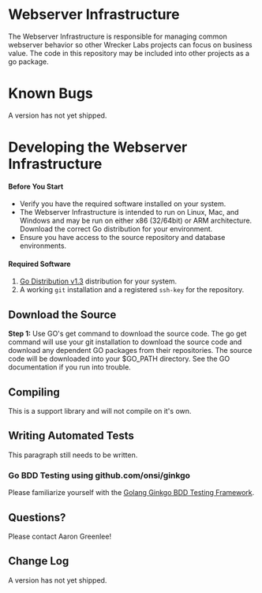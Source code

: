 # Webserver Infrastructure

The Webserver Infrastructure is responsible for managing common webserver
behavior so other Wrecker Labs projects can focus on business value. The code
in this repository may be included into other projects as a go package.

# Known Bugs
A version has not yet shipped.

# Developing the Webserver Infrastructure

#### Before You Start

* Verify you have the required software installed on your system.
* The Webserver Infrastructure is intended to run on Linux, Mac, and Windows and may be run on
either x86 (32/64bit) or ARM architecture. Download the correct Go distribution
for your environment.
* Ensure you have access to the source repository and database environments.

#### Required Software
1. [Go Distribution v1.3](http://golang.org/doc/install) distribution for your
system.
2. A working ``git`` installation and a registered ``ssh-key`` for the
repository.

## Download the Source

**Step 1:**
Use GO's get command to download the source code. The go get
command will use your git installation to download the source code and download
any dependent GO packages from their repositories. The source code will be
downloaded into your $GO_PATH directory. See the GO documentation if you
run into trouble.

## Compiling

This is a support library and will not compile on it's own.

## Writing Automated Tests
This paragraph still needs to be written.

### Go BDD Testing using github.com/onsi/ginkgo
Please familiarize yourself with the [Golang Ginkgo BDD Testing Framework](https://github.com/onsi/ginkgo).

## Questions?
Please contact Aaron Greenlee!

## Change Log
A version has not yet shipped.
